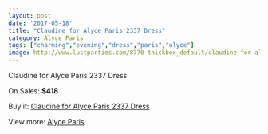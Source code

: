 ```yaml
---
layout: post
date: '2017-05-18'
title: "Claudine for Alyce Paris 2337 Dress"
category: Alyce Paris
tags: ["charming","evening","dress","paris","alyce"]
image: http://www.lustparties.com/8770-thickbox_default/claudine-for-alyce-paris-2337-dress.jpg
---
```

Claudine for Alyce Paris 2337 Dress

On Sales: **$418**
<a href="https://www.lustparties.com/en/alyce-paris/3011-claudine-for-alyce-paris-2337-dress.html"><amp-img layout="responsive" width="600" height="600" src="//www.lustparties.com/8770-thickbox_default/claudine-for-alyce-paris-2337-dress.jpg" alt="Claudine for Alyce Paris 2337 Dress 0" /></a>

Buy it: [Claudine for Alyce Paris 2337 Dress](https://www.lustparties.com/en/alyce-paris/3011-claudine-for-alyce-paris-2337-dress.html "Claudine for Alyce Paris 2337 Dress")

View more: [Alyce Paris](https://www.lustparties.com/en/7-alyce-paris "Alyce Paris")